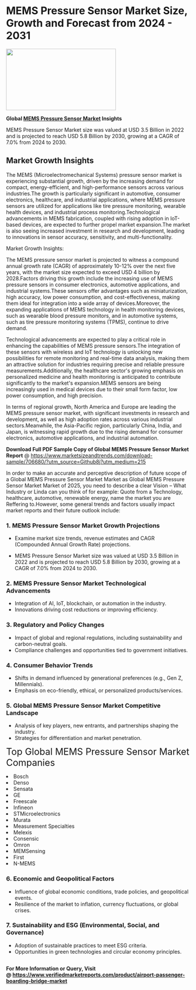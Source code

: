 <H1>MEMS Pressure Sensor Market Size, Growth and Forecast from 2024 - 2031</H1><img class="aligncenter size-medium wp-image-584254" src="https://thirdeyenews.in/wp-content/uploads/2024/09/Global-Market-Research-300x168.jpeg" alt="" width="300" height="168" /><p><strong>Global&nbsp;<a href="https://www.marketsizeandtrends.com/download-sample/706680/?utm_source=Github8j?utm_medium=215">MEMS Pressure Sensor Market</a> Insights</strong></p><p>MEMS Pressure Sensor Market size was valued at USD 3.5 Billion in 2022 and is projected to reach USD 5.8 Billion by 2030, growing at a CAGR of 7.0% from 2024 to 2030.</p><p><h2>Market Growth Insights</h2> <p>The MEMS (Microelectromechanical Systems) pressure sensor market is experiencing substantial growth, driven by the increasing demand for compact, energy-efficient, and high-performance sensors across various industries.The growth is particularly significant in automotive, consumer electronics, healthcare, and industrial applications, where MEMS pressure sensors are utilized for applications like tire pressure monitoring, wearable health devices, and industrial process monitoring.Technological advancements in MEMS fabrication, coupled with rising adoption in IoT-based devices, are expected to further propel market expansion.The market is also seeing increased investment in research and development, leading to innovations in sensor accuracy, sensitivity, and multi-functionality.</p> <p>Market Growth Insights:</p> <p>The MEMS pressure sensor market is projected to witness a compound annual growth rate (CAGR) of approximately 10-12% over the next five years, with the market size expected to exceed USD 4 billion by 2028.Factors driving this growth include the increasing use of MEMS pressure sensors in consumer electronics, automotive applications, and industrial systems.These sensors offer advantages such as miniaturization, high accuracy, low power consumption, and cost-effectiveness, making them ideal for integration into a wide array of devices.Moreover, the expanding applications of MEMS technology in health monitoring devices, such as wearable blood pressure monitors, and in automotive systems, such as tire pressure monitoring systems (TPMS), continue to drive demand.</p> <p>Technological advancements are expected to play a critical role in enhancing the capabilities of MEMS pressure sensors.The integration of these sensors with wireless and IoT technology is unlocking new possibilities for remote monitoring and real-time data analysis, making them an attractive solution for industries requiring precise and reliable pressure measurements.Additionally, the healthcare sector's growing emphasis on personalized medicine and health monitoring is anticipated to contribute significantly to the market's expansion.MEMS sensors are being increasingly used in medical devices due to their small form factor, low power consumption, and high precision.</p> <p>In terms of regional growth, North America and Europe are leading the MEMS pressure sensor market, with significant investments in research and development, as well as high adoption rates across various industrial sectors.Meanwhile, the Asia-Pacific region, particularly China, India, and Japan, is witnessing rapid growth due to the rising demand for consumer electronics, automotive applications, and industrial automation.</p> <p></p><p><span class=""><strong>Download Full PDF Sample Copy of Global MEMS Pressure Sensor Market Report</strong> @ <a href="https://www.marketsizeandtrends.com/download-sample/706680/?utm_source=Github8j?utm_medium=215" target="_blank">https://www.marketsizeandtrends.com/download-sample/706680/?utm_source=Github8j?utm_medium=215</a></span></p><p>In order to make an accurate and perceptive description of future scope of a Global&nbsp;MEMS Pressure Sensor Market Market as Global&nbsp;MEMS Pressure Sensor Market Market of 2025, you need to describe a clear Vision &ndash; What Industry or Linda can you think of for example: Quote from a Technology, healthcare, automotive, renewable energy, name the market you are Reffering to.However, some general trends and factors usually impact market reports and their future outlook include:</p><h3>1.&nbsp;<strong>MEMS Pressure Sensor Market Growth Projections</strong></h3><ul><li>Examine market size trends, revenue estimates and CAGR (Compounded Annual Growth Rate) projections.</li><li><p>MEMS Pressure Sensor Market size was valued at USD 3.5 Billion in 2022 and is projected to reach USD 5.8 Billion by 2030, growing at a CAGR of 7.0% from 2024 to 2030.</p></li></ul><h3>2.&nbsp;<strong>MEMS Pressure Sensor Market Technological Advancements</strong></h3><ul><li>Integration of AI, IoT, blockchain, or automation in the industry.</li><li>Innovations driving cost reductions or improving efficiency.</li></ul><h3>3.&nbsp;<strong>Regulatory and Policy Changes</strong></h3><ul><li>Impact of global and regional regulations, including sustainability and carbon-neutral goals.</li><li>Compliance challenges and opportunities tied to government initiatives.</li></ul><h3>4.&nbsp;<strong>Consumer Behavior Trends</strong></h3><ul><li>Shifts in demand influenced by generational preferences (e.g., Gen Z, Millennials).</li><li>Emphasis on eco-friendly, ethical, or personalized products/services.</li></ul><h3>5.&nbsp;<strong>Global MEMS Pressure Sensor Market Competitive Landscape</strong></h3><ul><li>Analysis of key players, new entrants, and partnerships shaping the industry.</li><li>Strategies for differentiation and market penetration.</li></ul><p data-pm-slice="1 1 []"><span style="color: inherit; font-family: inherit; font-size: 25px;">Top Global MEMS Pressure Sensor Market Companies</span></p><div class="" data-test-id=""><p><li>Bosch</li><li> Denso</li><li> Sensata</li><li> GE</li><li> Freescale</li><li> Infineon</li><li> STMicroelectronics</li><li> Murata</li><li> Measurement Specialties</li><li> Melexis</li><li> Consensic</li><li> Omron</li><li> MEMSensing</li><li> First</li><li> N-MEMS</li></p></div><h3>6.&nbsp;<strong>Economic and Geopolitical Factors</strong></h3><ul><li>Influence of global economic conditions, trade policies, and geopolitical events.</li><li>Resilience of the market to inflation, currency fluctuations, or global crises.</li></ul><h3>7.&nbsp;<strong>Sustainability and ESG (Environmental, Social, and Governance)</strong></h3><ul><li>Adoption of sustainable practices to meet ESG criteria.</li><li>Opportunities in green technologies and circular economy principles.</li></ul><h2><strong style="font-size: 14px;">For More Information or Query, Visit @&nbsp;</strong><a style="background-color: #ffffff; font-size: 14px;" href="https://www.marketsizeandtrends.com/report/mems-pressure-sensor-market/" target="_blank">https://www.verifiedmarketreports.com/product/airport-passenger-boarding-bridge-market</a></h2>